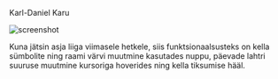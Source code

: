 Karl-Daniel Karu

![screenshot](https://github.com/kdkaru/1kodutoo/blob/master/screenshot.JPG)

Kuna jätsin asja liiga viimasele hetkele, siis funktsionaalsusteks on kella sümbolite ning raami värvi muutmine kasutades nuppu, päevade lahtri suuruse muutmine kursoriga hoverides ning kella tiksumise hääl.
